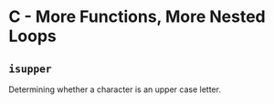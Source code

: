 # C - More Functions, More Nested Loops

## `isupper`
Determining whether a character is an upper case letter.
